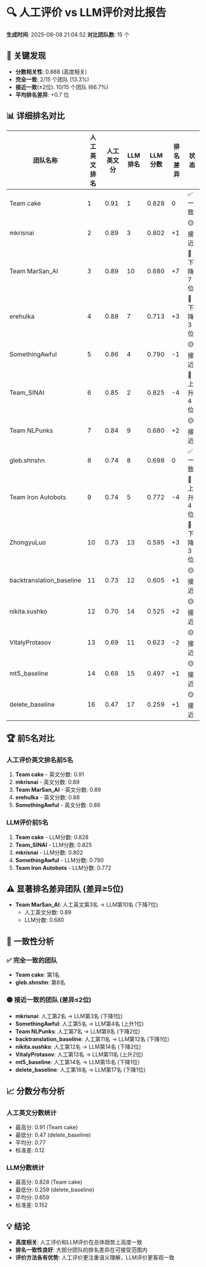 # 🔍 人工评价 vs LLM评价对比报告
**生成时间**: 2025-08-08 21:04:52
**对比团队数**: 15 个

## 🎯 关键发现
- **分数相关性**: 0.888 (高度相关)
- **完全一致**: 2/15 个团队 (13.3%)
- **接近一致**(±2位): 10/15 个团队 (66.7%)
- **平均排名差异**: +0.7 位

## 📊 详细排名对比

| 团队名称 | 人工英文排名 | 人工英文分 | LLM排名 | LLM分数 | 排名差异 | 状态 |
|----------|-------------|-----------|---------|---------|----------|------|
| Team cake | 1 | 0.91 | 1 | 0.828 | 0 | ✅ 一致 |
| mkrisnai | 2 | 0.89 | 3 | 0.802 | +1 | 🟡 接近 |
| Team MarSan_AI | 3 | 0.89 | 10 | 0.680 | +7 | 🔻 下降7位 |
| erehulka | 4 | 0.88 | 7 | 0.713 | +3 | 🔻 下降3位 |
| SomethingAwful | 5 | 0.86 | 4 | 0.790 | -1 | 🟡 接近 |
| Team_SINAI | 6 | 0.85 | 2 | 0.825 | -4 | 🔺 上升4位 |
| Team NLPunks | 7 | 0.84 | 9 | 0.680 | +2 | 🟡 接近 |
| gleb.shnshn | 8 | 0.74 | 8 | 0.698 | 0 | ✅ 一致 |
| Team Iron Autobots | 9 | 0.74 | 5 | 0.772 | -4 | 🔺 上升4位 |
| ZhongyuLuo | 10 | 0.73 | 13 | 0.595 | +3 | 🔻 下降3位 |
| backtranslation_baseline | 11 | 0.73 | 12 | 0.605 | +1 | 🟡 接近 |
| nikita.sushko | 12 | 0.70 | 14 | 0.525 | +2 | 🟡 接近 |
| VitalyProtasov | 13 | 0.69 | 11 | 0.623 | -2 | 🟡 接近 |
| mt5_baseline | 14 | 0.68 | 15 | 0.497 | +1 | 🟡 接近 |
| delete_baseline | 16 | 0.47 | 17 | 0.259 | +1 | 🟡 接近 |

## 🏆 前5名对比

### 人工评价英文排名前5名
1. **Team cake** - 英文分数: 0.91
2. **mkrisnai** - 英文分数: 0.89
3. **Team MarSan_AI** - 英文分数: 0.89
4. **erehulka** - 英文分数: 0.88
5. **SomethingAwful** - 英文分数: 0.86

### LLM评价前5名
1. **Team cake** - LLM分数: 0.828
2. **Team_SINAI** - LLM分数: 0.825
3. **mkrisnai** - LLM分数: 0.802
4. **SomethingAwful** - LLM分数: 0.790
5. **Team Iron Autobots** - LLM分数: 0.772

## ⚠️ 显著排名差异团队 (差异≥5位)

- **Team MarSan_AI**: 人工英文第3名 → LLM第10名 (下降7位)
  - 人工英文分数: 0.89
  - LLM分数: 0.680

## 🎯 一致性分析

### ✅ 完全一致的团队
- **Team cake**: 第1名
- **gleb.shnshn**: 第8名

### 🟡 接近一致的团队 (差异≤2位)
- **mkrisnai**: 人工第2名 → LLM第3名 (下降1位)
- **SomethingAwful**: 人工第5名 → LLM第4名 (上升1位)
- **Team NLPunks**: 人工第7名 → LLM第9名 (下降2位)
- **backtranslation_baseline**: 人工第11名 → LLM第12名 (下降1位)
- **nikita.sushko**: 人工第12名 → LLM第14名 (下降2位)
- **VitalyProtasov**: 人工第13名 → LLM第11名 (上升2位)
- **mt5_baseline**: 人工第14名 → LLM第15名 (下降1位)
- **delete_baseline**: 人工第16名 → LLM第17名 (下降1位)

## 📈 分数分布分析

### 人工英文分数统计
- 最高分: 0.91 (Team cake)
- 最低分: 0.47 (delete_baseline)
- 平均分: 0.77
- 标准差: 0.12

### LLM分数统计
- 最高分: 0.828 (Team cake)
- 最低分: 0.259 (delete_baseline)
- 平均分: 0.659
- 标准差: 0.152

## 💡 结论

- **高度相关**: 人工评价和LLM评价在总体趋势上高度一致
- **排名一致性良好**: 大部分团队的排名差异在可接受范围内
- **评价方法各有优势**: 人工评价更注重语义理解，LLM评价更客观一致